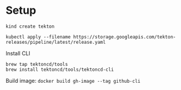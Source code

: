 # Setup

`kind create tekton`

`kubectl apply --filename https://storage.googleapis.com/tekton-releases/pipeline/latest/release.yaml`

Install CLI
```
brew tap tektoncd/tools
brew install tektoncd/tools/tektoncd-cli
```

Build image:
`docker build gh-image --tag github-cli`

 
